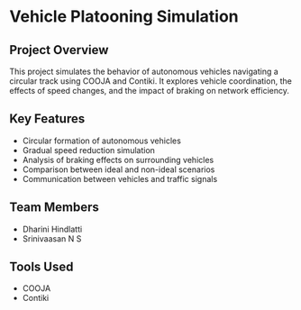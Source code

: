 # Vehicle Platooning Simulation

## Project Overview
This project simulates the behavior of autonomous vehicles navigating a circular track using COOJA and Contiki. It explores vehicle coordination, the effects of speed changes, and the impact of braking on network efficiency.

## Key Features
- Circular formation of autonomous vehicles
- Gradual speed reduction simulation
- Analysis of braking effects on surrounding vehicles
- Comparison between ideal and non-ideal scenarios
- Communication between vehicles and traffic signals

## Team Members
- Dharini Hindlatti
- Srinivaasan N S

## Tools Used
- COOJA
- Contiki
